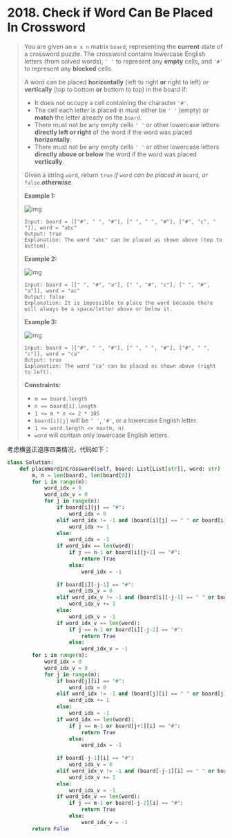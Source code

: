 # 2018. Check if Word Can Be Placed In Crossword

> You are given an `m x n` matrix `board`, representing the **current** state of a crossword puzzle. The crossword contains lowercase English letters (from solved words), `' '` to represent any **empty** cells, and `'#'` to represent any **blocked** cells.
>
> A word can be placed **horizontally** (left to right **or** right to left) or **vertically** (top to bottom **or** bottom to top) in the board if:
>
> - It does not occupy a cell containing the character `'#'`.
> - The cell each letter is placed in must either be `' '` (empty) or **match** the letter already on the `board`.
> - There must not be any empty cells `' '` or other lowercase letters **directly left or right** of the word if the word was placed **horizontally**.
> - There must not be any empty cells `' '` or other lowercase letters **directly above or below** the word if the word was placed **vertically**.
>
> Given a string `word`, return `true` *if* `word` *can be placed in* `board`*, or* `false` ***otherwise***.
>
>  
>
> **Example 1:**
>
> ![img](https://assets.leetcode.com/uploads/2021/09/18/crossword-1.png)
>
> ```
> Input: board = [["#", " ", "#"], [" ", " ", "#"], ["#", "c", " "]], word = "abc"
> Output: true
> Explanation: The word "abc" can be placed as shown above (top to bottom).
> ```
>
> **Example 2:**
>
> ![img](https://assets.leetcode.com/uploads/2021/09/18/c2.png)
>
> ```
> Input: board = [[" ", "#", "a"], [" ", "#", "c"], [" ", "#", "a"]], word = "ac"
> Output: false
> Explanation: It is impossible to place the word because there will always be a space/letter above or below it.
> ```
>
> **Example 3:**
>
> ![img](https://assets.leetcode.com/uploads/2021/09/18/crossword-2.png)
>
> ```
> Input: board = [["#", " ", "#"], [" ", " ", "#"], ["#", " ", "c"]], word = "ca"
> Output: true
> Explanation: The word "ca" can be placed as shown above (right to left). 
> ```
>
>  
>
> **Constraints:**
>
> - `m == board.length`
> - `n == board[i].length`
> - `1 <= m * n <= 2 * 105`
> - `board[i][j]` will be `' '`, `'#'`, or a lowercase English letter.
> - `1 <= word.length <= max(m, n)`
> - `word` will contain only lowercase English letters.

考虑横竖正逆序四类情况，代码如下：

```python
class Solution:
    def placeWordInCrossword(self, board: List[List[str]], word: str) -> bool:
        m, n = len(board), len(board[0])
        for i in range(m):
            word_idx = 0
            word_idx_v = 0
            for j in range(n):
                if board[i][j] == "#":
                    word_idx = 0
                elif word_idx != -1 and (board[i][j] == " " or board[i][j] == word[word_idx]):
                    word_idx += 1
                else:
                    word_idx = -1
                if word_idx == len(word):
                    if j == n-1 or board[i][j+1] == "#":
                        return True
                    else:
                        word_idx = -1
                        
                if board[i][-j-1] == "#":
                    word_idx_v = 0
                elif word_idx_v != -1 and (board[i][-j-1] == " " or board[i][-j-1] == word[word_idx_v]):
                    word_idx_v += 1
                else:
                    word_idx_v = -1
                if word_idx_v == len(word):
                    if j == n-1 or board[i][-j-2] == "#":
                        return True
                    else:
                        word_idx_v = -1                        
        for i in range(n):
            word_idx = 0
            word_idx_v = 0
            for j in range(m):
                if board[j][i] == "#":
                    word_idx = 0
                elif word_idx != -1 and (board[j][i] == " " or board[j][i] == word[word_idx]):
                    word_idx += 1
                else:
                    word_idx = -1
                if word_idx == len(word):
                    if j == m-1 or board[j+1][i] == "#":
                        return True
                    else:
                        word_idx = -1
                        
                if board[-j-1][i] == "#":
                    word_idx_v = 0
                elif word_idx_v != -1 and (board[-j-1][i] == " " or board[-j-1][i] == word[word_idx_v]):
                    word_idx_v += 1
                else:
                    word_idx_v = -1
                if word_idx_v == len(word):
                    if j == m-1 or board[-j-2][i] == "#":
                        return True
                    else:
                        word_idx_v = -1
        return False
```

